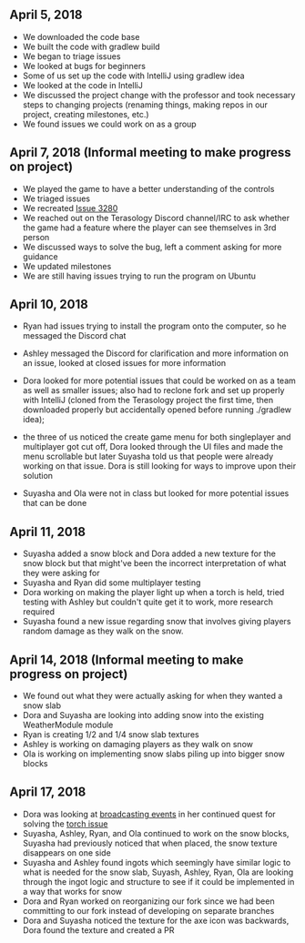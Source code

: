 ## April 5, 2018 
* We downloaded the code base
* We built the code with gradlew build
* We began to triage issues 
* We looked at bugs for beginners
* Some of us set up the code with IntelliJ using gradlew idea
* We looked at the code in IntelliJ
* We discussed the project change with the professor and took necessary steps to changing projects (renaming things, making repos in our project, creating milestones, etc.)
* We found issues we could work on as a group

## April 7, 2018 (Informal meeting to make progress on project)
* We played the game to have a better understanding of the controls
* We triaged issues 
* We recreated [Issue 3280](https://github.com/MovingBlocks/Terasology/issues/3280)
* We reached out on the Terasology Discord channel/IRC to ask whether the game had a feature where the player can see themselves in 3rd person
* We discussed ways to solve the bug, left a comment asking for more guidance
* We updated milestones
* We are still having issues trying to run the program on Ubuntu

## April 10, 2018 
* Ryan had issues trying to install the program onto the computer, so he messaged the Discord chat
* Ashley messaged the Discord for clarification and more information on an issue, looked at closed issues for more information
* Dora looked for more potential issues that could be worked on as a team as well as smaller issues; also had to reclone fork and set up properly with IntelliJ (cloned from the Terasology project the first time, then downloaded properly but accidentally opened before running ./gradlew idea); 
* the three of us noticed the create game menu for both singleplayer and multiplayer got cut off, Dora looked through the UI files and made the menu scrollable but later Suyasha told us that people were already working on that issue. Dora is still looking for ways to improve upon their solution

* Suyasha and Ola were not in class but looked for more potential issues that can be done

## April 11, 2018
* Suyasha added a snow block and Dora added a new texture for the snow block but that might've been the incorrect interpretation of what they were asking for
* Suyasha and Ryan did some multiplayer testing
* Dora working on making the player light up when a torch is held, tried testing with Ashley but couldn't quite get it to work, more research required
* Suyasha found a new issue regarding snow that involves giving players random damage as they walk on the snow.

## April 14, 2018 (Informal meeting to make progress on project)
* We found out what they were actually asking for when they wanted a snow slab
* Dora and Suyasha are looking into adding snow into the existing WeatherModule module
* Ryan is creating 1/2 and 1/4 snow slab textures 
* Ashley is working on damaging players as they walk on snow
* Ola is working on implementing snow slabs piling up into bigger snow blocks

## April 17, 2018
* Dora was looking at [broadcasting events](https://metaterasology.github.io/docs/developing/networkMultiplayer/networkEvents.html#broadcastevent) in her continued quest for solving the [torch issue](https://github.com/MovingBlocks/Terasology/issues/3280)
* Suyasha, Ashley, Ryan, and Ola continued to work on the snow blocks, Suyasha had previously noticed that when placed, the snow texture disappears on one side
* Suyasha and Ashley found ingots which seemingly have similar logic to what is needed for the snow slab, Suyash, Ashley, Ryan, Ola are looking through the ingot logic and structure to see if it could be implemented in a way that works for snow
* Dora and Ryan worked on reorganizing our fork since we had been committing to our fork instead of developing on separate branches
* Dora and Suyasha noticed the texture for the axe icon was backwards, Dora found the texture and created a PR
